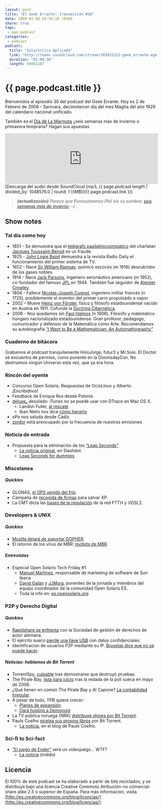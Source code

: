 ```yaml
---
layout: post
title: "El Geek Errante: transmisión #30"
date: 2008-02-08 03:54:28 +0100
share: true
tags:
 - ege-podcast
categories:
 - podcast
podcast:
  title: "Solarística Aplicada"
  link: "http://feeds.soundcloud.com/stream/303033313-geek_errante-ege-podcast-ep30.mp3"
  duration: "01:09:30"
  length: 50063287
---
```


# {{ page.podcast.title }}
Bienvenidos al episodio 30 del podcast del Geek Errante. Hoy es 2 de Febrero de 2008 – Sanivara, decimotercer día del mes Magha del año 1929 del calendario nacional unificado.

También es el [Día de La Marmota](https://en.wikipedia.org/wiki/Groundhog_Day) ¿seis semanas más de invierno o primavera temprana? Hagan sus apuestas

<iframe width="100%" height="166" scrolling="no" frameborder="no" src="https://w.soundcloud.com/player/?url=https%3A//api.soundcloud.com/tracks/303033313&amp;color=ff5500&amp;auto_play=false&amp;hide_related=false&amp;show_comments=true&amp;show_user=true&amp;show_reposts=false"></iframe>
[Descarga del audio desde SoundCloud (mp3, {{ page.podcast.length | divided_by: 1048576.0 | round: 1 }}MB)]({{ page.podcast.link }})

> ***(actualización)***
> *Parece que Punxsutawney Phil vió su sombra: [seis semanas más de invierno](https://www.youtube.com/watch?v=v8kDo9hmwY4) :-(*

## Show notes

### Tal día como hoy
- 1851 - Se demuestra que el [telégrafo pasilalinicosimpático](https://en.wikipedia.org/wiki/Pasilalinic-sympathetic_compass) del charlatán [Jacques Toussaint-Benoit](http://www.futilitycloset.com/2007/09/03/the-snail-telegraph/) es un fraude.
- 1925 - [John Logie Baird](https://en.wikipedia.org/wiki/John_Logie_Baird) demuestra a la revista Radio Daily el funcionamiento del primer sistema de TV.
- 1852 - Nace [Sir William Ramsay](https://en.wikipedia.org/wiki/William_Ramsay), químico escocés (m 1916) descubridor de los gases nobles.
- 1914 - Nace [Jack Parsons](https://en.wikipedia.org/wiki/Jack_Parsons_(rocket_engineer)), ingeniero aeronáutico americano (m 1952), co-fundador del famoso [JPL](http://www.jpl.nasa.gov/about/history.php) en 1944. También fue seguidor de [Aleister Crowley](https://en.wikipedia.org/wiki/Aleister_Crowley).
- 1804 - Fallece [Nicolas-Joseph Cugnot](https://en.wikipedia.org/wiki/Nicolas-Joseph_Cugnot), ingeniero militar francés (n 1725), posiblemente el inventor del primer carro propulsado a vapor
- 2002 – Muere [Heinz von Förster](https://en.wikipedia.org/wiki/Heinz_von_Foerster), físico y filósofo estadounidense nacido en Austria en 1911. Cofundó la [Doctrina Cibernética](https://en.wikipedia.org/wiki/Cybernetics).
- 2006 - Nos quedamos sin [Paul Halmos](https://en.wikipedia.org/wiki/Paul_Halmos) (n 1906). Filósofo y matemático húngaro nacionalizado estadounidense. Gran profesor, pedagogo, comunicador y defensor de la Matemática como Arte. Recomendamos su autobiografía [“I Want to Be a Mathematician: An Automathography”](https://www.amazon.com/I-Want-Be-Mathematician-Automathography/dp/0387960783?)

### Cuaderno de bitácora
Grabamos el podcast tranquilamente HoloJorge, futur3 y Mr.Solo. El Doctor se encuentra de permiso, como ponente en la DoomsdayCon. No destruimos ningún Universo esta vez, que ya era hora.

### Rincón del oyente
- Concurso Open Solaris. Respuestas de OcioLinux y Alberto. ¡Escribidnos!
- Feedback de Enrique Ros desde Polonia
- [deluxe\_](http://web.archive.org/web/20120712161647/http://www.pocosmhz.org/?) desolado: iTunes no se puede usar con DTrace en Mac OS X.
    - Landon Fuller, [al rescate](http://landonf.bikemonkey.org/code/macosx/Leopard_PT_DENY_ATTACH.20080122.html)
    - Iban Nieto nos dice [cómo hacerlo](http://web.archive.org/web/20110818133548/http://inieto.wordpress.com/2008/01/20/dtrace-en-mac-osx-leopard/)
- oPo nos saluda desde Cádiz.
- [zordor](http://www.frikis.net/) está preocupado por la frecuencia de nuestras emisiones

### Noticia de entrada
- Propuesta para la eliminación de los [“Leap Seconds”](https://en.wikipedia.org/wiki/Leap_second)
    - [La noticia original](https://science.slashdot.org/story/07/11/20/0356214/vote-to-eliminate-leap-seconds), en Slashdot.
    - [Leap Seconds for dummies](http://www.cl.cam.ac.uk/~mgk25/time/leap/)

### Miscelanea

##### Quickies
- GLONAS, [el GPS venido del frío](http://www.gpsdaily.com/reports/First_Deputy_PM_Ivanov_Slams_Agency_Over_Glonass_Failings_999.html).
- Campaña de [recogida de firmas](http://www.bit-tech.net/news/2008/01/15/petition_launched_to_save_xp/1) para salvar XP.
- La CMT dicta las [bases de la regulación](http://www.adslnet.es/2008/01/20/la-cmt-dicta-las-bases-de-la-regulacion-de-la-red-ftth-y-vdsl2/) de la red FTTH y VDSL2.

### Developers & UNIX

##### Quickies
- [Mozilla dejará de soportar GOPHER](https://bugzilla.mozilla.org/show_bug.cgi?id=388195).
- El retorno de los virus de MBR: [rootkits de MBR](http://web.archive.org/web/20080112171211/http://www.heise-security.co.uk/news/101463).

##### Entrevistas
- Especial Open Solaris Tech Friday #1
    - [Manuel Martínez](https://twitter.com/mmartinez), responsable de márketing de software de Sun Iberia
    - [David Galán]() y [JJMora](http://jjmora.es/), ponentes de la jornada y miembros del equipo coordinador de la comunidad Open Solaris ES.
    -  Toda la info en: [es.opensolaris.org](http://web.archive.org/web/20090821011100/http://hub.opensolaris.org/bin/view/Project+es/)

### P2P y Derecho Digital

##### Quickies
- [Rapidshare se enfrenta](http://web.archive.org/web/20121229041426/http://www.techtear.com/2008/01/30/rapidshare-con-problemas-legales) con la Sociedad de gestión de derechos de autor alemana.
- El ejército sueco [pierde una llave USB](http://web.archive.org/web/20080415211020/http://www2.mil.se/en/News/News/Misplaced-memory-stick-contained-classified-information/) con datos confidenciales.
- Identificacion de usuarios P2P mediante su IP. [Bruselas dice que no se puede hacer](http://www.microsiervos.com/archivo/musica/bruselas-dice-no-promusicae.html).

##### Noticias: hablamos de Bit Torrent
- TorrentSpy, [culpable](http://arstechnica.com/tech-policy/2007/12/mpaa-triumphs-judge-rules-torrentspy-destroyed-evidence/) tras demostrarse que destruyó pruebas.
- The Pirate Bay, [lista para juicio](https://torrentfreak.com/police-closes-pirate-bay-investigation-071210/) tras la redada de la poli sueca en mayo de 2006.
- ¿Qué tienen en común The Pirate Bay y Al Capone? [La contabilidad irregular](http://arstechnica.com/tech-policy/2008/01/swedish-prosecutors-dump-4000-legal-docs-on-the-pirate-bay/).
- A pesar de todo, TPB quiere crecer:
    - [Planes de expansión](http://web.archive.org/web/20090722171446/http://www.dn.se/ekonomi/pirate-bay-nysatsar-1.546550)
    - [Dará hosting a Demonoid](https://torrentfreak.com/demonoid-welcome-in-sweden-080116/)
- La TV pública noruega (NRK) [distribuye shows por Bit Torrent](https://nrkbeta.no/2008/01/29/norwegian-broadcasting-nrk-makes-popular-series-available-drm-free-via-bittorrent/).
- Paulo Coelho [piratea sus propios libros](http://web.archive.org/web/20101124143147/http://openmediareview.com/2008/01/27/author-pirating-his-own-work-to-promote-it/) por Bit Torrent.
    - [La noticia](http://paulocoelhoblog.com/2008/02/07/paulo-coelho-why-i-pirate-my-own-books/), en el blog de Paulo Coelho.

### Sci-fi to Sci-fact
- [“El juego de Ender”](https://www.ciencia-ficcion.com/opinion/op00023.htm) será un videojuego… WTF?
    - [La noticia](http://www.reuters.com/article/us-videogames-endersgame-idUSN2959643420080129) (miëdo)

## Licencia
El 100% de este podcast se ha elaborado a partir de bits reciclados, y se distribuye bajo una licencia Creative Commons Atribución-no comercial-share alike 2.5 o superior de España. Para más información, visita [http://es.creativecommons.org/blog/licencias/](http://es.creativecommons.org/blog/licencias/)

